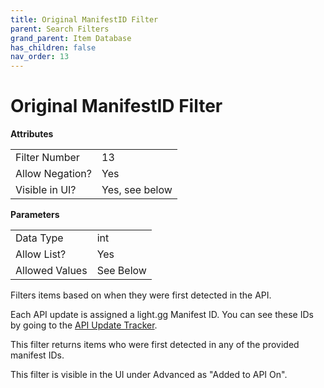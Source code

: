 ```yaml
---
title: Original ManifestID Filter
parent: Search Filters
grand_parent: Item Database
has_children: false
nav_order: 13
---
```


# Original ManifestID Filter

**Attributes**

<table>
<tr><td>Filter Number</td><td>13</td></tr>
<tr><td>Allow Negation?</td><td>Yes</td></tr>
<tr><td>Visible in UI?</td><td>Yes, see below</td></tr>
</table>

**Parameters**

<table>
<tr><td>Data Type</td><td>int</td></tr>
<tr><td>Allow List?</td><td>Yes</td></tr>
<tr><td>Allowed Values</td><td>See Below</td></tr>
</table>

Filters items based on when they were first detected in the API.

Each API update is assigned a light.gg Manifest ID. You can see these IDs by going to the [API Update Tracker](https://light.gg/db/changes/).

This filter returns items who were first detected in any of the provided manifest IDs. 

This filter is visible in the UI under Advanced as "Added to API On".

